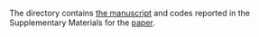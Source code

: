 The directory contains [the manuscript](jps.pdf) and codes reported in the Supplementary Materials for the [paper](https://www.hindawi.com/journals/jps/2012/485174/).

